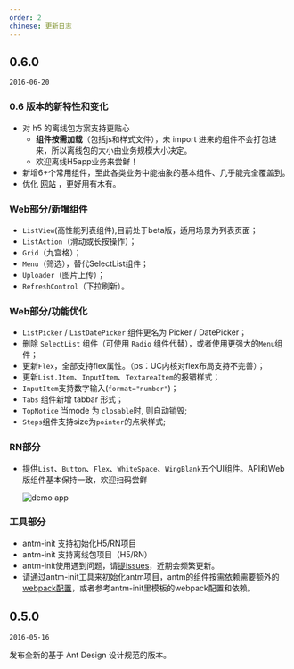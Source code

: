 ```yaml
---
order: 2
chinese: 更新日志
---
```


## 0.6.0

`2016-06-20`

### 0.6 版本的新特性和变化

* 对 h5 的离线包方案支持更贴心
    - **组件按需加载**（包括js和样式文件），未 import 进来的组件不会打包进来，所以离线包的大小由业务规模大小决定。
    - 欢迎离线H5app业务来尝鲜！
* 新增6+个常用组件，至此各类业务中能抽象的基本组件、几乎能完全覆盖到。
* 优化 [网站](http://antm.alipay.net/) ，更好用有木有。

### Web部分/新增组件

- `ListView`(高性能列表组件),目前处于beta版，适用场景为列表页面；
- `ListAction`（滑动或长按操作）；
- `Grid`（九宫格）；
- `Menu`（筛选），替代SelectList组件；
- `Uploader`（图片上传）；
- `RefreshControl`（下拉刷新）。


### Web部分/功能优化

- `ListPicker` / `ListDatePicker` 组件更名为 Picker / DatePicker；
- 删除 `SelectList` 组件（可使用 `Radio` 组件代替），或者使用更强大的`Menu`组件；
- 更新`Flex`，全部支持flex属性。（ps：UC内核对flex布局支持不完善）；
- 更新`List.Item`、`InputItem`、`TextareaItem`的报错样式；
- `InputItem`支持数字输入(`format="number"`)；
- `Tabs` 组件新增 tabbar 形式；
- `TopNotice` 当mode 为 `closable`时, 则自动销毁;
- `Steps`组件支持size为`pointer`的点状样式;

### RN部分
- 提供`List`、`Button`、`Flex`、`WhiteSpace`、`WingBlank`五个UI组件。API和Web版组件基本保持一致，欢迎扫码尝鲜

    ![demo app](https://zos.alipayobjects.com/rmsportal/pqSGjgXJCojReWW.png)

### 工具部分

- antm-init 支持初始化H5/RN项目
- antm-init 支持离线包项目（H5/RN）
- antm-init使用遇到问题，请[提issues](http://gitlab.alibaba-inc.com/react-ui/antm-init/issues)，近期会频繁更新。
- 请通过antm-init工具来初始化antm项目，antm的组件按需依赖需要额外的[webpack配置](http://gitlab.alibaba-inc.com/react-ui/antm-init/blob/master/boilerplate/web/webpack.config.js#L2)，或者参考antm-init里模板的webpack配置和依赖。

## 0.5.0

`2016-05-16`

发布全新的基于 Ant Design 设计规范的版本。
